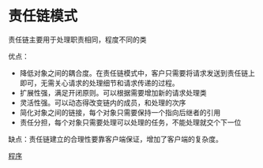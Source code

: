 # 责任链模式责任链主要用于处理职责相同，程度不同的类优点：- 降低对象之间的耦合度。在责任链模式中，客户只需要将请求发送到责任链上即可，无需关心请求的处理细节和请求传递的过程。- 扩展性强，满足开闭原则。可以根据需要增加新的请求处理类- 灵活性强。可以动态得改变链内的成员，和处理的次序- 简化对象之间的链接，每个对象只需要保持一个指向后继者的引用- 责任分担，每个对象只需要处理可以处理的任务，不能处理就交个下一位缺点：责任链建立的合理性要靠客户端保证，增加了客户端的复杂度。[程序](test.php)